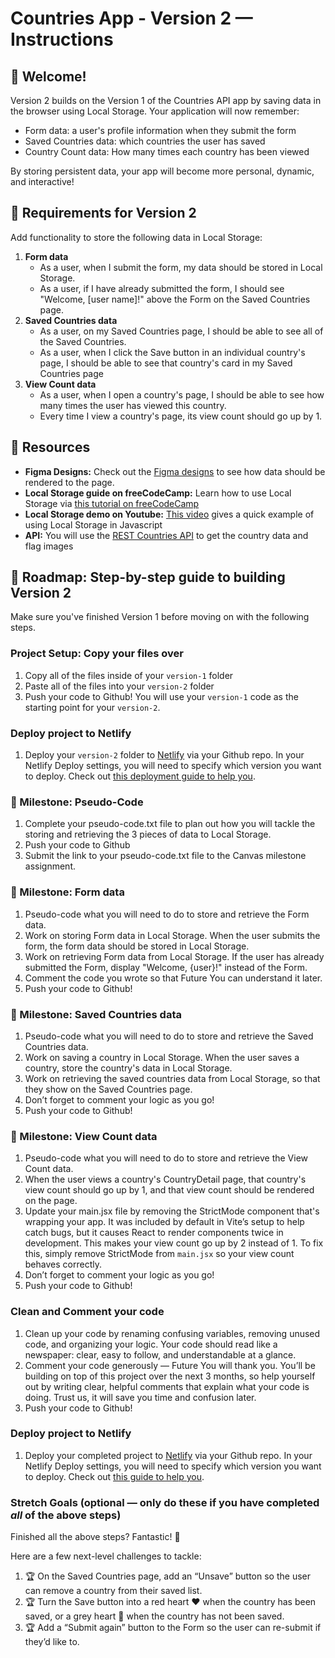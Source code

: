 # Countries App - Version 2 — Instructions

## 👋 Welcome!

Version 2 builds on the Version 1 of the Countries API app by saving data in the browser using Local Storage. Your application will now remember:
- Form data: a user's profile information when they submit the form 
- Saved Countries data: which countries the user has saved
- Country Count data: How many times each country has been viewed

By storing persistent data, your app will become more personal, dynamic, and interactive!

## 🎯 Requirements for Version 2

Add functionality to store the following data in Local Storage: 

1. **Form data**
    - As a user, when I submit the form, my data should be stored in Local Storage.
    - As a user, if I have already submitted the form, I should see "Welcome, [user name]!" above the Form on the Saved Countries page. 
2. **Saved Countries data**
    - As a user, on my Saved Countries page, I should be able to see all of the Saved Countries.
    - As a user, when I click the Save button in an individual country's page, I should be able to see that country's card in my Saved Countries page
3. **View Count data** 
    - As a user, when I open a country's page, I should be able to see how many times the user has viewed this country.
    - Every time I view a country's page, its view count should go up by 1.

## 🔗 Resources

- **Figma Designs:** Check out the [Figma designs](https://www.figma.com/design/YuEMNteoQic0h6RRiYprpV/Countries-API-Project?node-id=1404-20) to see how data should be rendered to the page. 
- **Local Storage guide on freeCodeCamp:** Learn how to use Local Storage via [this tutorial on freeCodeCamp](https://www.freecodecamp.org/news/use-local-storage-in-modern-applications/)
- **Local Storage demo on Youtube:** [This video](https://www.youtube.com/watch?v=AUOzvFzdIk4) gives a quick example of using Local Storage in Javascript
- **API:** You will use the [REST Countries API](https://restcountries.com) to get the country data and flag images

## 🚀 Roadmap: Step-by-step guide to building Version 2
Make sure you've finished Version 1 before moving on with the following steps.

### Project Setup: Copy your files over 
1. Copy all of the files inside of your `version-1` folder
2. Paste all of the files into your `version-2` folder
3. Push your code to Github! You will use your `version-1` code as the starting point for your `version-2`.

### Deploy project to Netlify
1. Deploy your `version-2` folder to [Netlify](https://www.netlify.com/) via your Github repo. In your Netlify Deploy settings, you will need to specify which version you want to deploy. Check out [this deployment guide to help you](https://docs.google.com/document/d/18jxCUA0bebCyYaIHy8aaKMgOQH4w5-b-iCGDWpV4K4M/edit?tab=t.jnwta4jrhylr#heading=h.scmsi7a6s9yz).

### 🎯 Milestone: Pseudo-Code
1. Complete your pseudo-code.txt file to plan out how you will tackle the storing and retrieving the 3 pieces of data to Local Storage.
2. Push your code to Github
3. Submit the link to your pseudo-code.txt file to the Canvas milestone assignment. 

### 🎯 Milestone: Form data
1. Pseudo-code what you will need to do to store and retrieve the Form data. 
2. Work on storing Form data in Local Storage. When the user submits the form, the form data should be stored in Local Storage.
3. Work on retrieving Form data from Local Storage. If the user has already submitted the Form, display "Welcome, {user}!" instead of the Form.
4. Comment the code you wrote so that Future You can understand it later.
5. Push your code to Github!

### 🎯 Milestone: Saved Countries data
1. Pseudo-code what you will need to do to store and retrieve the Saved Countries data.
2. Work on saving a country in Local Storage. When the user saves a country, store the country's data in Local Storage.
3. Work on retrieving the saved countries data from Local Storage, so that they show on the Saved Countries page. 
4. Don’t forget to comment your logic as you go!
5. Push your code to Github!

### 🎯 Milestone: View Count data 
1. Pseudo-code what you will need to do to store and retrieve the View Count data. 
2. When the user views a country's CountryDetail page, that country's view count should go up by 1, and that view count should be rendered on the page. 
3. Update your main.jsx file by removing the StrictMode component that's wrapping your app. It was included by default in Vite’s setup to help catch bugs, but it causes React to render components twice in development. This makes your view count go up by 2 instead of 1. To fix this, simply remove StrictMode from `main.jsx` so your view count behaves correctly.
4. Don’t forget to comment your logic as you go!
5. Push your code to Github!

### Clean and Comment your code 
1. Clean up your code by renaming confusing variables, removing unused code, and organizing your logic. Your code should read like a newspaper: clear, easy to follow, and understandable at a glance.
2. Comment your code generously — Future You will thank you. You’ll be building on top of this project over the next 3 months, so help yourself out by writing clear, helpful comments that explain what your code is doing. Trust us, it will save you time and confusion later.
3. Push your code to Github!

### Deploy project to Netlify
1. Deploy your completed project to [Netlify](https://www.netlify.com/) via your Github repo. In your Netlify Deploy settings, you will need to specify which version you want to deploy. Check out [this guide to help you](https://docs.google.com/document/d/18jxCUA0bebCyYaIHy8aaKMgOQH4w5-b-iCGDWpV4K4M/edit?tab=t.jnwta4jrhylr#heading=h.scmsi7a6s9yz).

### Stretch Goals (optional — only do these if you have completed _all_ of the above steps)

Finished all the above steps? Fantastic! 🎉

Here are a few next-level challenges to tackle:
1. 🏆 On the Saved Countries page, add an “Unsave” button so the user can remove a country from their saved list.
2. 🏆 Turn the Save button into a red heart ❤️ when the country has been saved, or a grey heart 🩶 when the country has not been saved. 
3. 🏆 Add a “Submit again” button to the Form so the user can re-submit if they’d like to.
